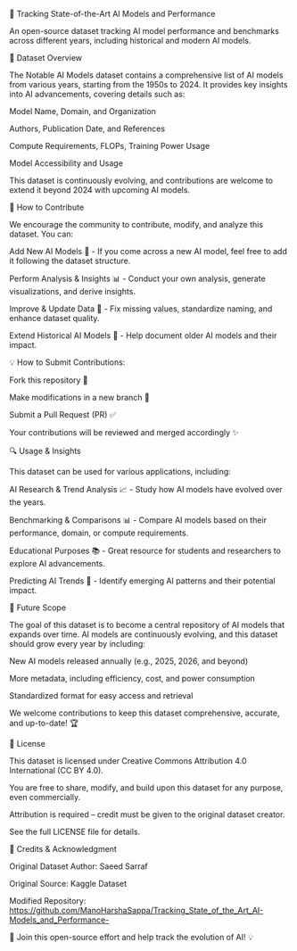 📌 Tracking State-of-the-Art AI Models and Performance

An open-source dataset tracking AI model performance and benchmarks across different years, including historical and modern AI models.

📂 Dataset Overview

The Notable AI Models dataset contains a comprehensive list of AI models from various years, starting from the 1950s to 2024. It provides key insights into AI advancements, covering details such as:

Model Name, Domain, and Organization

Authors, Publication Date, and References

Compute Requirements, FLOPs, Training Power Usage

Model Accessibility and Usage

This dataset is continuously evolving, and contributions are welcome to extend it beyond 2024 with upcoming AI models.

🔹 How to Contribute

We encourage the community to contribute, modify, and analyze this dataset. You can:

Add New AI Models 📌 - If you come across a new AI model, feel free to add it following the dataset structure.

Perform Analysis & Insights 📊 - Conduct your own analysis, generate visualizations, and derive insights.

Improve & Update Data 🔄 - Fix missing values, standardize naming, and enhance dataset quality.

Extend Historical AI Models 📜 - Help document older AI models and their impact.

💡 How to Submit Contributions:

Fork this repository 🍴

Make modifications in a new branch 🔀

Submit a Pull Request (PR) ✅

Your contributions will be reviewed and merged accordingly ✨

🔍 Usage & Insights

This dataset can be used for various applications, including:

AI Research & Trend Analysis 📈 - Study how AI models have evolved over the years.

Benchmarking & Comparisons 📊 - Compare AI models based on their performance, domain, or compute requirements.

Educational Purposes 📚 - Great resource for students and researchers to explore AI advancements.

Predicting AI Trends 🔮 - Identify emerging AI patterns and their potential impact.

🚀 Future Scope

The goal of this dataset is to become a central repository of AI models that expands over time. AI models are continuously evolving, and this dataset should grow every year by including:

New AI models released annually (e.g., 2025, 2026, and beyond)

More metadata, including efficiency, cost, and power consumption

Standardized format for easy access and retrieval

We welcome contributions to keep this dataset comprehensive, accurate, and up-to-date! 🏆

📝 License

This dataset is licensed under Creative Commons Attribution 4.0 International (CC BY 4.0).

You are free to share, modify, and build upon this dataset for any purpose, even commercially.

Attribution is required – credit must be given to the original dataset creator.

See the full LICENSE file for details.

🔗 Credits & Acknowledgment

Original Dataset Author: Saeed Sarraf

Original Source: Kaggle Dataset

Modified Repository: https://github.com/ManoHarshaSappa/Tracking_State_of_the_Art_AI-Models_and_Performance-

🚀 Join this open-source effort and help track the evolution of AI! 💡
